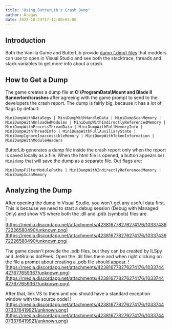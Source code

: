 ```yaml
---
title: "Using ButterLib's Crash Dump"
author: Aragas
date: 2022-10-23T17:12:00+03:00
---
```



## Introduction
Both the Vanilla Game and ButterLib provide [dump (.dmp) files](https://en.wikipedia.org/wiki/Core_dump) that modders can use to open in Visual Studio and see both the stacktrace, threads and stack variables to get more info about a crash.

## How to Get a Dump
The game creates a dump file at **C:\ProgramData\Mount and Blade II Bannerlord\crashes** after agreeing with the game prompt to send to the developers the crash report.
The dump is fairly big, because it has a lot of flags by default:
```
MiniDumpWithDataSegs | MiniDumpWithHandleData | MiniDumpScanMemory | MiniDumpWithUnloadedModules | MiniDumpWithIndirectlyReferencedMemory | MiniDumpWithProcessThreadData | MiniDumpWithFullMemoryInfo | MiniDumpWithThreadInfo | MiniDumpWithFullAuxiliaryState | MiniDumpIgnoreInaccessibleMemory | MiniDumpWithTokenInformation | MiniDumpWithModuleHeaders
```
ButterLib generates a dump file inside the crash report only when the report is saved locally as a file.
When the html file is opened, a button appears `Get Minidump` that will save the dump as a separate file. Out flags are:
```
MiniDumpFilterModulePaths | MiniDumpWithIndirectlyReferencedMemory | MiniDumpScanMemory
```

## Analyzing the Dump
After opening the dump in Visual Studio, you won't get any useful data first.
This is because we need to start a debug session (Debug with Managed Only) and show VS where both the .dll and .pdb (symbols) files are.  
![https://media.discordapp.net/attachments/423816778276274176/1033743972226580490/unknown.png](https://media.discordapp.net/attachments/423816778276274176/1033743972226580490/unknown.png)

The game doesn't provide the .pdb files, but they can be created by ILSpy and JetBrains dotPeek.
Open the .dll files there and when right clicking on the file a prompt about creating a .pdb file should appear.
![https://media.discordapp.net/attachments/423816778276274176/1033744427677659367/unknown.png](https://media.discordapp.net/attachments/423816778276274176/1033744427677659367/unknown.png)

After that, link VS to them and you should have a standard exception window with the source code!
![https://media.discordapp.net/attachments/423816778276274176/1033744073376419921/unknown.png](https://media.discordapp.net/attachments/423816778276274176/1033744073376419921/unknown.png)
